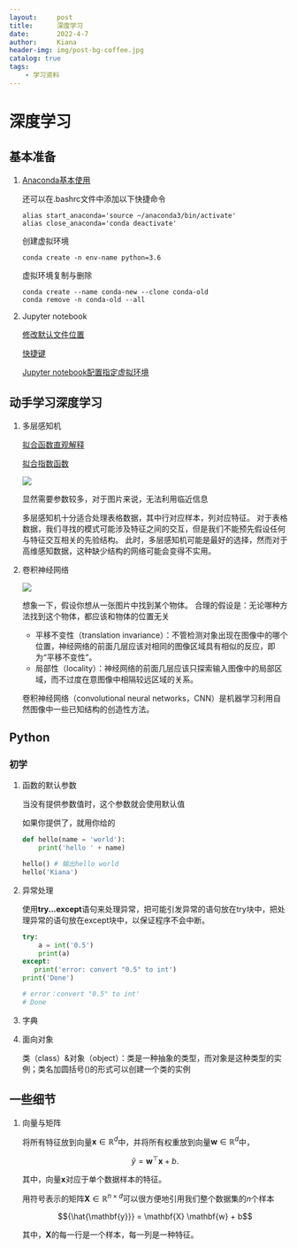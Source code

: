 ```yaml
---
layout:     post
title:      深度学习
date:       2022-4-7
author:     Kiana
header-img: img/post-bg-coffee.jpg
catalog: true
tags:
    - 学习资料
---
```


# 深度学习

## 基本准备

1. [Anaconda基本使用](https://blog.csdn.net/miracleoa/article/details/106115730?spm=1001.2014.3001.5502)


   还可以在.bashrc文件中添加以下快捷命令
   ```
   alias start_anaconda='source ~/anaconda3/bin/activate'
   alias close_anaconda='conda deactivate'   
   ```

   创建虚拟环境

   ```
   conda create -n env-name python=3.6   
   ```   
   虚拟环境复制与删除
   ```
   conda create --name conda-new --clone conda-old   
   conda remove -n conda-old --all
   ```
2. Jupyter notebook

   [修改默认文件位置](https://blog.csdn.net/limanjihe/article/details/106317245)
   
   [快捷键](https://www.jianshu.com/p/2ea525a7c488)
   
   [Jupyter notebook配置指定虚拟环境](https://blog.csdn.net/YJ_tech_fan/article/details/104201053)

## 动手学习深度学习

   <!-- [使用 conda activate 激活虚拟环境时报错：](https://blog.csdn.net/sdnuwjw/article/details/112448792)

   ```
   source activate
   ```
   因此只能先执行source deactivate或者conda deactivate(最好两个指令都依次试一下,很玄学),接着就能重新使用source activate -->

1. 多层感知机

   [拟合函数直观解释](https://www.cnblogs.com/yeluzi/p/7491619.html)

   [拟合指数函数](https://blog.csdn.net/lny161224/article/details/120480402)

   ![](https://pictures-kiana.oss-cn-beijing.aliyuncs.com/img/202204072043198.png)

   显然需要参数较多，对于图片来说，无法利用临近信息

   多层感知机十分适合处理表格数据，其中行对应样本，列对应特征。 对于表格数据，我们寻找的模式可能涉及特征之间的交互，但是我们不能预先假设任何与特征交互相关的先验结构。 此时，多层感知机可能是最好的选择，然而对于高维感知数据，这种缺少结构的网络可能会变得不实用。

2. 卷积神经网络

   ![](https://pictures-kiana.oss-cn-beijing.aliyuncs.com/img/202204071946981.png)

   想象一下，假设你想从一张图片中找到某个物体。 合理的假设是：无论哪种方法找到这个物体，都应该和物体的位置无关

   * 平移不变性（translation invariance）：不管检测对象出现在图像中的哪个位置，神经网络的前面几层应该对相同的图像区域具有相似的反应，即为“平移不变性”。
   * 局部性（locality）：神经网络的前面几层应该只探索输入图像中的局部区域，而不过度在意图像中相隔较远区域的关系。

   卷积神经网络（convolutional neural networks，CNN）是机器学习利用自然图像中一些已知结构的创造性方法。


## Python

### 初学

1. 函数的默认参数

   当没有提供参数值时，这个参数就会使用默认值

   如果你提供了，就用你给的

   ```python
   def hello(name = 'world'):
       print('hello ' + name)
   
   hello() # 输出hello world
   hello('Kiana')
   ```

2. 异常处理

   使用**try...except**语句来处理异常，把可能引发异常的语句放在try块中，把处理异常的语句放在except块中，以保证程序不会中断。

   ```python
   try:
       a = int('0.5')
       print(a)
   except:
      print('error: convert "0.5" to int')
   print('Done')
   
   # error：convert "0.5" to int'
   # Done
   ```

3. 字典

4. 面向对象

   类（class）&对象（object）：类是一种抽象的类型，而对象是这种类型的实例；类名加圆括号()的形式可以创建一个类的实例

## 一些细节

1. 向量与矩阵

   将所有特征放到向量$\mathbf{x} \in \mathbb{R}^d$中，并将所有权重放到向量$\mathbf{w} \in \mathbb{R}^d$中，

   $$\hat{y} = \mathbf{w}^\top \mathbf{x} + b.$$

   其中，向量$\mathbf{x}$对应于单个数据样本的特征。

   

   用符号表示的矩阵$\mathbf{X} \in \mathbb{R}^{n \times d}$可以很方便地引用我们整个数据集的$n$个样本

   $${\hat{\mathbf{y}}} = \mathbf{X} \mathbf{w} + b$$

   其中，$\mathbf{X}$的每一行是一个样本，每一列是一种特征。


